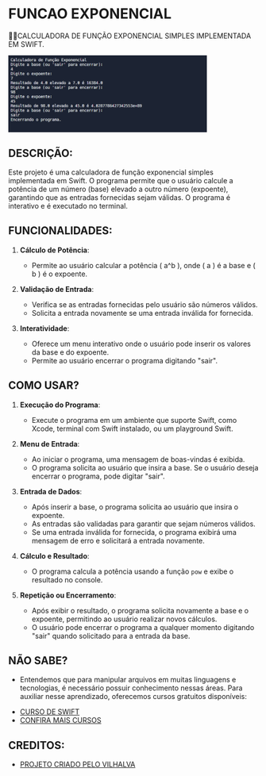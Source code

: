 # FUNCAO EXPONENCIAL
👨‍🏫CALCULADORA DE FUNÇÃO EXPONENCIAL SIMPLES IMPLEMENTADA EM SWIFT.

<img src="FOTO.png" align="center" width="400"> <br>

## DESCRIÇÃO:
Este projeto é uma calculadora de função exponencial simples implementada em Swift. O programa permite que o usuário calcule a potência de um número (base) elevado a outro número (expoente), garantindo que as entradas fornecidas sejam válidas. O programa é interativo e é executado no terminal.

## FUNCIONALIDADES:
1. **Cálculo de Potência**:
   - Permite ao usuário calcular a potência \( a^b \), onde \( a \) é a base e \( b \) é o expoente.
   
2. **Validação de Entrada**:
   - Verifica se as entradas fornecidas pelo usuário são números válidos.
   - Solicita a entrada novamente se uma entrada inválida for fornecida.

3. **Interatividade**:
   - Oferece um menu interativo onde o usuário pode inserir os valores da base e do expoente.
   - Permite ao usuário encerrar o programa digitando "sair".

## COMO USAR?
1. **Execução do Programa**:
   - Execute o programa em um ambiente que suporte Swift, como Xcode, terminal com Swift instalado, ou um playground Swift.
   
2. **Menu de Entrada**:
   - Ao iniciar o programa, uma mensagem de boas-vindas é exibida.
   - O programa solicita ao usuário que insira a base. Se o usuário deseja encerrar o programa, pode digitar "sair".
   
3. **Entrada de Dados**:
   - Após inserir a base, o programa solicita ao usuário que insira o expoente.
   - As entradas são validadas para garantir que sejam números válidos.
   - Se uma entrada inválida for fornecida, o programa exibirá uma mensagem de erro e solicitará a entrada novamente.
   
4. **Cálculo e Resultado**:
   - O programa calcula a potência usando a função `pow` e exibe o resultado no console.
   
5. **Repetição ou Encerramento**:
   - Após exibir o resultado, o programa solicita novamente a base e o expoente, permitindo ao usuário realizar novos cálculos.
   - O usuário pode encerrar o programa a qualquer momento digitando "sair" quando solicitado para a entrada da base.

## NÃO SABE?
- Entendemos que para manipular arquivos em muitas linguagens e tecnologias, é necessário possuir conhecimento nessas áreas. Para auxiliar nesse aprendizado, oferecemos cursos gratuitos disponíveis:
* [CURSO DE SWIFT](https://github.com/VILHALVA/CURSO-DE-SWIFT)
* [CONFIRA MAIS CURSOS](https://github.com/VILHALVA?tab=repositories&q=+topic:CURSO)

## CREDITOS:
- [PROJETO CRIADO PELO VILHALVA](https://github.com/VILHALVA)


